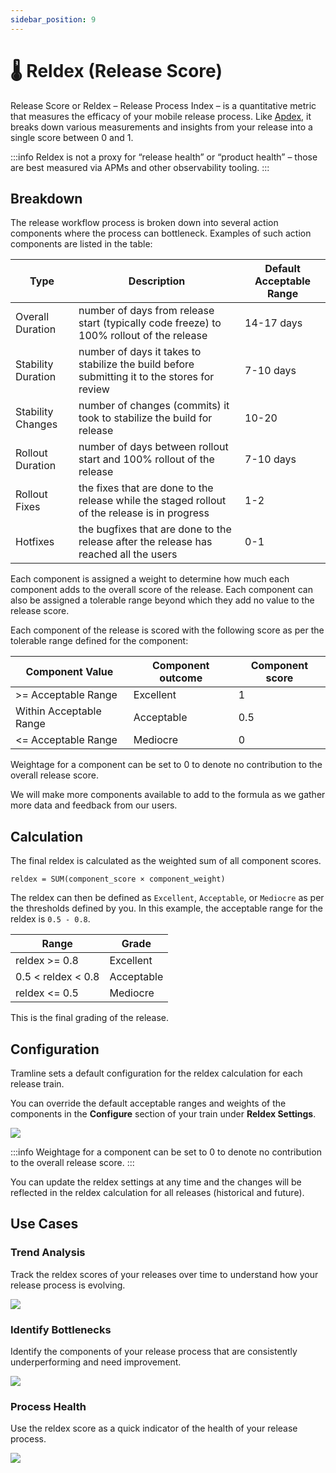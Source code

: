 ```yaml
---
sidebar_position: 9
---
```


# 🌡️ Reldex (Release Score)

Release Score or Reldex – Release Process Index – is a quantitative metric that measures the efficacy of your mobile release process.
Like [Apdex](https://en.wikipedia.org/wiki/Apdex), it breaks down various measurements and insights from your release into a single score between 0 and 1.

:::info
Reldex is not a proxy for “release health” or “product health” – those are best measured via APMs and other observability tooling.
:::

## Breakdown

The release workflow process is broken down into several action components where the process can bottleneck. Examples of such action components are listed in the table:

| Type               | Description                                                                                   | Default Acceptable Range |
| ------------------ | --------------------------------------------------------------------------------------------- | ------------------------ |
| Overall Duration   | number of days from release start (typically code freeze) to 100% rollout of the release      | 14-17 days               |
| Stability Duration | number of days it takes to stabilize the build before submitting it to the stores for review  | 7-10 days                |
| Stability Changes  | number of changes (commits) it took to stabilize the build for release                        | 10-20                    |
| Rollout Duration   | number of days between rollout start and 100% rollout of the release                          | 7-10 days                |
| Rollout Fixes      | the fixes that are done to the release while the staged rollout of the release is in progress | 1-2                      |
| Hotfixes           | the bugfixes that are done to the release after the release has reached all the users         | 0-1                      |

Each component is assigned a weight to determine how much each component adds to the overall score of the release. Each component can also be assigned a tolerable range beyond which they add no value to the release score.

Each component of the release is scored with the following score as per the tolerable range defined for the component:

| Component Value         | Component outcome | Component score |
| ----------------------- | ----------------- | --------------- |
| >= Acceptable Range     | Excellent         | 1               |
| Within Acceptable Range | Acceptable        | 0.5             |
| <= Acceptable Range     | Mediocre          | 0               |

Weightage for a component can be set to 0 to denote no contribution to the overall release score.

We will make more components available to add to the formula as we gather more data and feedback from our users.

## Calculation

The final reldex is calculated as the weighted sum of all component scores.

```
reldex = SUM(component_score × component_weight)
```

The reldex can then be defined as `Excellent`, `Acceptable`, or `Mediocre` as per the thresholds defined by you. In this example, the acceptable range for the reldex is `0.5 - 0.8`.

| Range              | Grade      |
| ------------------ | ---------- |
| reldex >= 0.8      | Excellent  |
| 0.5 < reldex < 0.8 | Acceptable |
| reldex <= 0.5      | Mediocre   |

This is the final grading of the release.

## Configuration

Tramline sets a default configuration for the reldex calculation for each release train.

You can override the default acceptable ranges and weights of the components in the **Configure** section of your train under **Reldex Settings**.

![](/img/reldex-config-tab.png)

:::info
Weightage for a component can be set to 0 to denote no contribution to the overall release score.
:::

You can update the reldex settings at any time and the changes will be reflected in the reldex calculation for all releases (historical and future).

## Use Cases

### Trend Analysis

Track the reldex scores of your releases over time to understand how your release process is evolving.

![](/img/reldex-trend.png)

### Identify Bottlenecks

Identify the components of your release process that are consistently underperforming and need improvement.

![](/img/reldex-score-breakdown.png)

### Process Health

Use the reldex score as a quick indicator of the health of your release process.

![](/img/reldex-indicator.png)

